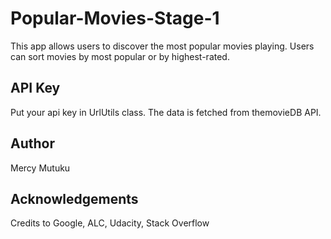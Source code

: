 # Popular-Movies-Stage-1
This app allows users to discover the most popular movies playing. Users can sort movies by most popular or by highest-rated.

## API Key
Put your api key in UrlUtils class. The data is fetched from themovieDB API.

## Author
Mercy Mutuku

## Acknowledgements
Credits to Google, ALC, Udacity, Stack Overflow
